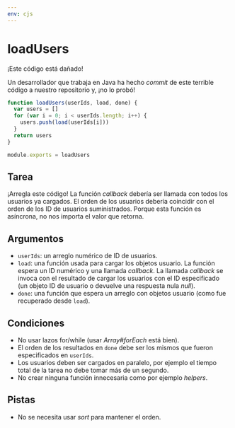 ```yaml
---
env: cjs
---
```


# loadUsers

¡Este código está dañado!

Un desarrollador que trabaja en Java ha hecho _commit_ de este terrible código a
nuestro repositorio y, ¡no lo probó!

```js
function loadUsers(userIds, load, done) {
  var users = []
  for (var i = 0; i < userIds.length; i++) {
    users.push(load(userIds[i]))
  }
  return users
}

module.exports = loadUsers
```

## Tarea

¡Arregla este código! La función _callback_ debería ser llamada con todos los
usuarios ya cargados. El orden de los usuarios debería coincidir con el orden de
los ID de usuarios suministrados. Porque esta función es asíncrona, no nos
importa el valor que retorna.

## Argumentos

* `userIds`: un arreglo numérico de ID de usuarios.
* `load`: una función usada para cargar los objetos usuario. La función espera un
  ID numérico y una llamada _callback_. La llamada _callback_ se invoca con el
  resultado de cargar los usuarios con el ID especificado (un objeto ID de
  usuario o devuelve una respuesta nula _null_).
* `done`: una función que espera un arreglo con objetos usuario (como fue
  recuperado desde `load`).

## Condiciones

* No usar lazos for/while  (usar _Array#forEach_ está bien).
* El orden de los resultados en `done` debe ser los mismos que fueron
  especificados en `userIds`.
* Los usuarios deben ser cargados en paralelo, por ejemplo el tiempo  total de
  la tarea no debe tomar más de un segundo.
* No crear ninguna función innecesaria como por ejemplo _helpers_.

## Pistas

* No se necesita usar _sort_ para mantener el orden.
